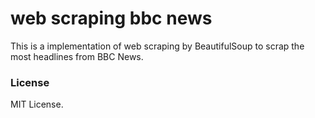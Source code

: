 # web scraping bbc news
This is a implementation of web scraping by BeautifulSoup to scrap the most headlines from BBC News.

### License
MIT License.
